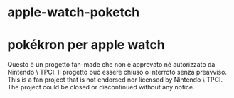 # apple-watch-poketch
# pokékron per apple watch 

Questo è un progetto fan-made che non è approvato né autorizzato da Nintendo \ TPCI. Il progetto può essere chiuso o interroto senza preavviso. 
This is a fan project that is not endorsed nor licensed by Nintendo \ TPCI. The project could be closed or discontinued without any notice.
